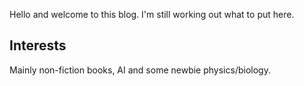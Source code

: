 Hello and welcome to this blog. I'm still working out what to put here.


## Interests

Mainly non-fiction books, AI and some newbie physics/biology. 
